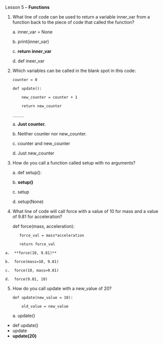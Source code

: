 Lesson 5 – **Functions**

1.	What line of code can be used to return a variable inner_var from a function back to the piece of code that called the function?

	a.	inner_var = None
	
	b.	print(inner_var)
	
	c.	**return inner_var**
	
	d.	def ineer_var
	
2.	Which variables can be called in the blank spot in this code:

		counter = 0

		def update():
		
			new_counter = counter + 1
			
			return new_counter
			
		_____

	a.	**Just counter.**
	
	b.	Neither counter nor new_counter.
	
	c.	counter and new_counter
	
	d.	Just new_counter
	
3.	How do you call a function called setup with no arguments?

	a.	def setup():
	
	b.	**setup()**
	
	c.	setup
	
	d.	setup(None)
	
4.	 What line of code will call force with a value of 10 for mass and a value of 9.81 for acceleration?

		def force(mass, acceleration):
		
			force_val = mass*acceleration
			
			return force_val


	a.	**force(10, 9.81)**

	b.	force(mass=10, 9.81)
	
	c.	force(10, mass=9.81)
	
	d.	force(9.81, 10)
	
5.	How do you call update with a new_value of 20?

		def update(new_value = 10):
	
			old_value = new_value

	a.	update()
-	def update()
-	update
-	**update(20)**
